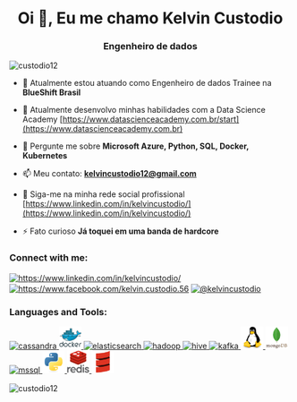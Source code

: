 <h1 align="center">Oi 👋, Eu me chamo Kelvin Custodio</h1>
<h3 align="center">Engenheiro de dados</h3>

<p align="left"> <img src="https://komarev.com/ghpvc/?username=custodio12&label=Profile%20views&color=0e75b6&style=flat" alt="custodio12" /> </p>

- 🌱 Atualmente estou atuando como Engenheiro de dados Trainee na **BlueShift Brasil**

- 📝 Atualmente desenvolvo minhas habilidades com a Data Science Academy [https://www.datascienceacademy.com.br/start](https://www.datascienceacademy.com.br)

- 💬 Pergunte me sobre **Microsoft Azure, Python, SQL, Docker, Kubernetes**

- 📫 Meu contato: **kelvincustodio12@gmail.com**

- 📄 Siga-me na minha rede social profissional [https://www.linkedin.com/in/kelvincustodio/](https://www.linkedin.com/in/kelvincustodio/)

- ⚡ Fato curioso **Já toquei em uma banda de hardcore**

<h3 align="left">Connect with me:</h3>
<p align="left">
<a href="https://www.linkedin.com/in/kelvincustodio/" target="blank"><img align="center" src="https://raw.githubusercontent.com/rahuldkjain/github-profile-readme-generator/master/src/images/icons/Social/linked-in-alt.svg" alt="https://www.linkedin.com/in/kelvincustodio/" height="30" width="40" /></a>
<a href="https://www.facebook.com/kelvin.custodio.56" target="blank"><img align="center" src="https://raw.githubusercontent.com/rahuldkjain/github-profile-readme-generator/master/src/images/icons/Social/facebook.svg" alt="https://www.facebook.com/kelvin.custodio.56" height="30" width="40" /></a>
<a href="https://www.instagram.com/kelvincustodio/" target="blank"><img align="center" src="https://raw.githubusercontent.com/rahuldkjain/github-profile-readme-generator/master/src/images/icons/Social/instagram.svg" alt="@kelvincustodio" height="30" width="40" /></a>
</p>

<h3 align="left">Languages and Tools:</h3>
<p align="left"> <a href="https://cassandra.apache.org/" target="_blank" rel="noreferrer"> <img src="https://www.vectorlogo.zone/logos/apache_cassandra/apache_cassandra-icon.svg" alt="cassandra" width="40" height="40"/> </a> <a href="https://www.docker.com/" target="_blank" rel="noreferrer"> <img src="https://raw.githubusercontent.com/devicons/devicon/master/icons/docker/docker-original-wordmark.svg" alt="docker" width="40" height="40"/> </a> <a href="https://www.elastic.co" target="_blank" rel="noreferrer"> <img src="https://www.vectorlogo.zone/logos/elastic/elastic-icon.svg" alt="elasticsearch" width="40" height="40"/> </a> <a href="https://hadoop.apache.org/" target="_blank" rel="noreferrer"> <img src="https://www.vectorlogo.zone/logos/apache_hadoop/apache_hadoop-icon.svg" alt="hadoop" width="40" height="40"/> </a> <a href="https://hive.apache.org/" target="_blank" rel="noreferrer"> <img src="https://www.vectorlogo.zone/logos/apache_hive/apache_hive-icon.svg" alt="hive" width="40" height="40"/> </a> <a href="https://kafka.apache.org/" target="_blank" rel="noreferrer"> <img src="https://www.vectorlogo.zone/logos/apache_kafka/apache_kafka-icon.svg" alt="kafka" width="40" height="40"/> </a> <a href="https://www.linux.org/" target="_blank" rel="noreferrer"> <img src="https://raw.githubusercontent.com/devicons/devicon/master/icons/linux/linux-original.svg" alt="linux" width="40" height="40"/> </a> <a href="https://www.mongodb.com/" target="_blank" rel="noreferrer"> <img src="https://raw.githubusercontent.com/devicons/devicon/master/icons/mongodb/mongodb-original-wordmark.svg" alt="mongodb" width="40" height="40"/> </a> <a href="https://www.microsoft.com/en-us/sql-server" target="_blank" rel="noreferrer"> <img src="https://www.svgrepo.com/show/303229/microsoft-sql-server-logo.svg" alt="mssql" width="40" height="40"/> </a> <a href="https://www.python.org" target="_blank" rel="noreferrer"> <img src="https://raw.githubusercontent.com/devicons/devicon/master/icons/python/python-original.svg" alt="python" width="40" height="40"/> </a> <a href="https://redis.io" target="_blank" rel="noreferrer"> <img src="https://raw.githubusercontent.com/devicons/devicon/master/icons/redis/redis-original-wordmark.svg" alt="redis" width="40" height="40"/> </a> <a href="https://www.scala-lang.org" target="_blank" rel="noreferrer"> <img src="https://raw.githubusercontent.com/devicons/devicon/master/icons/scala/scala-original.svg" alt="scala" width="40" height="40"/> </a> </p>

<p><img align="center" src="https://github-readme-stats.vercel.app/api/top-langs?username=custodio12&show_icons=true&locale=en&layout=compact" alt="custodio12" /></p>

<!---
- 👋 Oi, meu nome é Kelvin Custodio
- 👀 E tenho interesse em crescer na área de engenhaira de dados ...
- 🌱 Estou me especializando na área de engenharia de dados ...
- 💞️ sou um profissional com experiência com equipes ágeis, e posso agregar ao seu time ...
- 📫 Meu contato: kelvincustodio12@gmail.com...

<!---
custodio12/custodio12 is a ✨ special ✨ repository because its `README.md` (this file) appears on your GitHub profile.
You can click the Preview link to take a look at your changes.
--->
